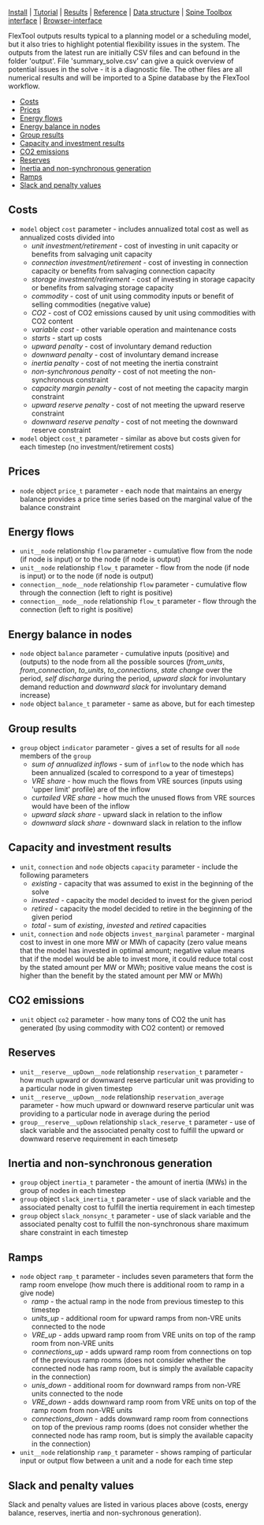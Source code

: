 [Install](https://github.com/irena-flextool/flextool/tree/master#irena-flextool) | [Tutorial](https://irena-flextool.github.io/flextool) | [Results](https://irena-flextool.github.io/flextool/results) | [Reference](https://irena-flextool.github.io/flextool/reference) | [Data structure](https://irena-flextool.github.io/flextool/spine_database) | [Spine Toolbox interface](https://irena-flextool.github.io/flextool/spine_toolbox) | [Browser-interface](https://irena-flextool.github.io/flextool/browser_interface)

FlexTool outputs results typical to a planning model or a scheduling model, but it also tries to highlight potential flexibility issues in the system. 
The outputs from the latest run are initially CSV files and can befound in the folder 'output'. File 'summary_solve.csv' can give a quick overview
of potential issues in the solve - it is a diagnostic file. The other files are all numerical results and will be imported to a Spine database by the FlexTool
workflow.

- [Costs](#costs)
- [Prices](#prices)
- [Energy flows](#energy-flows)
- [Energy balance in nodes](#energy-balance-in-nodes)
- [Group results](#group-results)
- [Capacity and investment results](#capacity-and-investment-results)
- [CO2 emissions](#co2-emissions)
- [Reserves](#reserves)
- [Inertia and non-synchronous generation](#inertia-and-non-synchronous-generation)
- [Ramps](#ramps)
- [Slack and penalty values](#slack-and-penalty-values)

## Costs

- `model` object `cost` parameter - includes annualized total cost as well as annualized costs divided into 
  - *unit investment/retirement* - cost of investing in unit capacity or benefits from salvaging unit capacity
  - *connection investment/retirement* - cost of investing in connection capacity or benefits from salvaging connection capacity
  - *storage investment/retirement* - cost of investing in storage capacity or benefits from salvaging storage capacity
  - *commodity* - cost of unit using commodity inputs or benefit of selling commodities (negative value)
  - *CO2* - cost of CO2 emissions caused by unit using commodities with CO2 content
  - *variable cost* - other variable operation and maintenance costs
  - *starts* - start up costs
  - *upward penalty* - cost of involuntary demand reduction
  - *downward penalty* - cost of involuntary demand increase
  - *inertia penalty* - cost of not meeting the inertia constraint
  - *non-synchronous penalty* - cost of not meeting the non-synchronous constraint
  - *capacity margin penalty* - cost of not meeting the capacity margin constraint
  - *upward reserve penalty* - cost of not meeting the upward reserve constraint
  - *downward reserve penalty* - cost of not meeting the downward reserve constraint
- `model` object `cost_t` parameter - similar as above but costs given for each timestep (no investment/retirement costs)

## Prices

- `node` object `price_t` parameter - each node that maintains an energy balance provides a price time series based on the marginal value of the balance constraint

## Energy flows

- `unit__node` relationship `flow` parameter - cumulative flow from the node (if node is input) or to the node (if node is output)
- `unit__node` relationship `flow_t` parameter - flow from the node (if node is input) or to the node (if node is output)
- `connection__node__node` relationship `flow` parameter - cumulative flow through the connection (left to right is positive)
- `connection__node__node` relationship `flow_t` parameter - flow through the connection (left to right is positive)

## Energy balance in nodes

- `node` object `balance` parameter - cumulative inputs (positive) and (outputs) to the node from all the possible sources (*from_units*, *from_connection*, *to_units*, *to_connections*, *state change* over the period, *self discharge* during the period, *upward slack* for involuntary demand reduction and *downward slack* for involuntary demand increase)
- `node` object `balance_t` parameter - same as above, but for each timestep

## Group results

- `group` object `indicator` parameter - gives a set of results for all `node` members of the `group`
  - *sum of annualized inflows* - sum of `inflow` to the node which has been annualized (scaled to correspond to a year of timesteps)
  - *VRE share* - how much the flows from VRE sources (inputs using  'upper limit' profile) are of the inflow
  - *curtailed VRE share* - how much the unused flows from VRE sources would have been of the inflow
  - *upward slack share* - upward slack in relation to the inflow
  - *downward slack share* - downward slack in relation to the inflow

## Capacity and investment results

- `unit`, `connection` and `node` objects `capacity` parameter - include the following parameters
  - *existing* - capacity that was assumed to exist in the beginning of the solve
  - *invested* - capacity the model decided to invest for the given period
  - *retired* - capacity the model decided to retire in the beginning of the given period
  - *total* - sum of *existing*, *invested* and *retired* capacities
- `unit`, `connection` and `node` objects `invest_marginal` parameter - marginal cost to invest in one more MW or MWh of capacity (zero value means that the model has invested in optimal amount; negative value means that if the model would be able to invest more, it could reduce total cost by the stated amount per MW or MWh; positive value means the cost is higher than the benefit by the stated amount per MW or MWh)

## CO2 emissions

- `unit` object `co2` parameter - how many tons of CO2 the unit has generated (by using commodity with CO2 content) or removed

## Reserves

- `unit__reserve__upDown__node` relationship `reservation_t` parameter - how much upward or downward reserve particular unit was providing to a particular node in given timestep
- `unit__reserve__upDown__node` relationship `reservation_average` parameter - how much upward or downward reserve particular unit was providing to a particular node in average during the period
- `group__reserve__upDown` relationship `slack_reserve_t` parameter - use of slack variable and the associated penalty cost to fulfill the upward or downward reserve requirement in each timesetp

## Inertia and non-synchronous generation

- `group` object `inertia_t` parameter - the amount of inertia (MWs) in the group of nodes in each timestep
- `group` object `slack_inertia_t` parameter - use of slack variable and the associated penalty cost to fulfill the inertia requirement in each timestep
- `group` object `slack_nonsync_t` parameter - use of slack variable and the associated penalty cost to fulfill the non-synchronous share maximum share constraint in each timestep 

## Ramps

- `node` object `ramp_t` parameter - includes seven parameters that form the ramp room envelope (how much there is additional room to ramp in a give node)
  - *ramp* - the actual ramp in the node from previous timestep to this timestep
  - *units_up* - additional room for upward ramps from non-VRE units connected to the node
  - *VRE_up* - adds upward ramp room from VRE units on top of the ramp room from non-VRE units
  - *connections_up* - adds upward ramp room from connections on top of the previous ramp rooms (does not consider whether the connected node has ramp room, but is simply the available capacity in the connection)
  - *unis_down* - additional room for downward ramps from non-VRE units connected to the node 
  - *VRE_down* - adds downward ramp room from VRE units on top of the ramp room from non-VRE units
  - *connections_down* - adds downward ramp room from connections on top of the previous ramp rooms (does not consider whether the connected node has ramp room, but is simply the available capacity in the connection)
- `unit__node` relationship `ramp_t` parameter - shows ramping of particular input or output flow between a unit and a node for each time step

## Slack and penalty values

Slack and penalty values are listed in various places above (costs, energy balance, reserves, inertia and non-sychronous generation).
